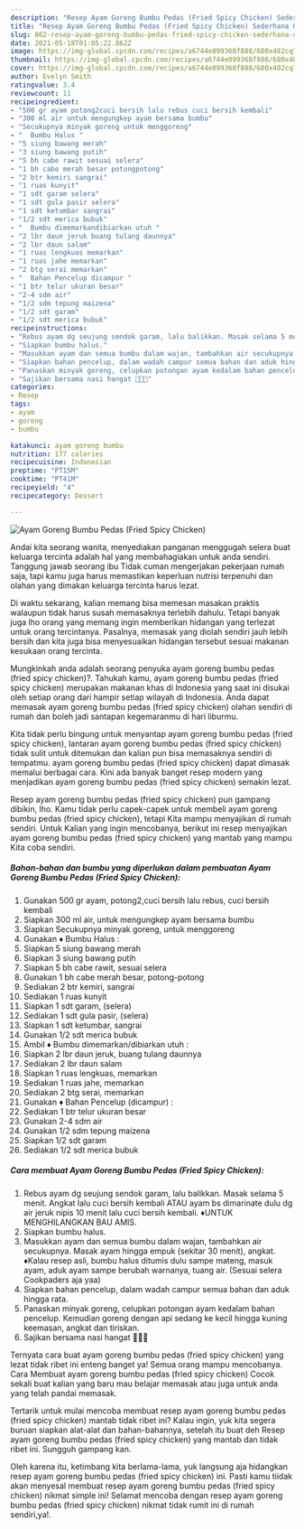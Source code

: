 ```yaml
---
description: "Resep Ayam Goreng Bumbu Pedas (Fried Spicy Chicken) Sederhana Untuk Jualan"
title: "Resep Ayam Goreng Bumbu Pedas (Fried Spicy Chicken) Sederhana Untuk Jualan"
slug: 862-resep-ayam-goreng-bumbu-pedas-fried-spicy-chicken-sederhana-untuk-jualan
date: 2021-05-18T01:05:22.862Z
image: https://img-global.cpcdn.com/recipes/a6744e099368f888/680x482cq70/ayam-goreng-bumbu-pedas-fried-spicy-chicken-foto-resep-utama.jpg
thumbnail: https://img-global.cpcdn.com/recipes/a6744e099368f888/680x482cq70/ayam-goreng-bumbu-pedas-fried-spicy-chicken-foto-resep-utama.jpg
cover: https://img-global.cpcdn.com/recipes/a6744e099368f888/680x482cq70/ayam-goreng-bumbu-pedas-fried-spicy-chicken-foto-resep-utama.jpg
author: Evelyn Smith
ratingvalue: 3.4
reviewcount: 11
recipeingredient:
- "500 gr ayam potong2cuci bersih lalu rebus cuci bersih kembali"
- "300 ml air untuk mengungkep ayam bersama bumbu"
- "Secukupnya minyak goreng untuk menggoreng"
- "  Bumbu Halus "
- "5 siung bawang merah"
- "3 siung bawang putih"
- "5 bh cabe rawit sesuai selera"
- "1 bh cabe merah besar potongpotong"
- "2 btr kemiri sangrai"
- "1 ruas kunyit"
- "1 sdt garam selera"
- "1 sdt gula pasir selera"
- "1 sdt ketumbar sangrai"
- "1/2 sdt merica bubuk"
- "  Bumbu dimemarkandibiarkan utuh "
- "2 lbr daun jeruk buang tulang daunnya"
- "2 lbr daun salam"
- "1 ruas lengkuas memarkan"
- "1 ruas jahe memarkan"
- "2 btg serai memarkan"
- "  Bahan Pencelup dicampur "
- "1 btr telur ukuran besar"
- "2-4 sdm air"
- "1/2 sdm tepung maizena"
- "1/2 sdt garam"
- "1/2 sdt merica bubuk"
recipeinstructions:
- "Rebus ayam dg seujung sendok garam, lalu balikkan. Masak selama 5 menit. Angkat lalu cuci bersih kembali ATAU ayam bs dimarinate dulu dg air jeruk nipis 10 menit lalu cuci bersih kembali. ♦UNTUK MENGHILANGKAN BAU AMIS."
- "Siapkan bumbu halus."
- "Masukkan ayam dan semua bumbu dalam wajan, tambahkan air secukupnya. Masak ayam hingga empuk (sekitar 30 menit), angkat. ♦Kalau resep asli, bumbu halus ditumis dulu sampe mateng, masuk ayam, aduk ayam sampe berubah warnanya, tuang air. (Sesuai selera Cookpaders aja yaa)"
- "Siapkan bahan pencelup, dalam wadah campur semua bahan dan aduk hingga rata."
- "Panaskan minyak goreng, celupkan potongan ayam kedalam bahan pencelup. Kemudian goreng dengan api sedang ke kecil hingga kuning keemasan, angkat dan tiriskan."
- "Sajikan bersama nasi hangat 🍚😋😋"
categories:
- Resep
tags:
- ayam
- goreng
- bumbu

katakunci: ayam goreng bumbu 
nutrition: 177 calories
recipecuisine: Indonesian
preptime: "PT15M"
cooktime: "PT41M"
recipeyield: "4"
recipecategory: Dessert

---
```



![Ayam Goreng Bumbu Pedas (Fried Spicy Chicken)](https://img-global.cpcdn.com/recipes/a6744e099368f888/680x482cq70/ayam-goreng-bumbu-pedas-fried-spicy-chicken-foto-resep-utama.jpg)

Andai kita seorang wanita, menyediakan panganan menggugah selera buat keluarga tercinta adalah hal yang membahagiakan untuk anda sendiri. Tanggung jawab seorang ibu Tidak cuman mengerjakan pekerjaan rumah saja, tapi kamu juga harus memastikan keperluan nutrisi terpenuhi dan olahan yang dimakan keluarga tercinta harus lezat.

Di waktu  sekarang, kalian memang bisa memesan masakan praktis walaupun tidak harus susah memasaknya terlebih dahulu. Tetapi banyak juga lho orang yang memang ingin memberikan hidangan yang terlezat untuk orang tercintanya. Pasalnya, memasak yang diolah sendiri jauh lebih bersih dan kita juga bisa menyesuaikan hidangan tersebut sesuai makanan kesukaan orang tercinta. 



Mungkinkah anda adalah seorang penyuka ayam goreng bumbu pedas (fried spicy chicken)?. Tahukah kamu, ayam goreng bumbu pedas (fried spicy chicken) merupakan makanan khas di Indonesia yang saat ini disukai oleh setiap orang dari hampir setiap wilayah di Indonesia. Anda dapat memasak ayam goreng bumbu pedas (fried spicy chicken) olahan sendiri di rumah dan boleh jadi santapan kegemaranmu di hari liburmu.

Kita tidak perlu bingung untuk menyantap ayam goreng bumbu pedas (fried spicy chicken), lantaran ayam goreng bumbu pedas (fried spicy chicken) tidak sulit untuk ditemukan dan kalian pun bisa memasaknya sendiri di tempatmu. ayam goreng bumbu pedas (fried spicy chicken) dapat dimasak memalui berbagai cara. Kini ada banyak banget resep modern yang menjadikan ayam goreng bumbu pedas (fried spicy chicken) semakin lezat.

Resep ayam goreng bumbu pedas (fried spicy chicken) pun gampang dibikin, lho. Kamu tidak perlu capek-capek untuk membeli ayam goreng bumbu pedas (fried spicy chicken), tetapi Kita mampu menyajikan di rumah sendiri. Untuk Kalian yang ingin mencobanya, berikut ini resep menyajikan ayam goreng bumbu pedas (fried spicy chicken) yang mantab yang mampu Kita coba sendiri.

<!--inarticleads1-->

##### Bahan-bahan dan bumbu yang diperlukan dalam pembuatan Ayam Goreng Bumbu Pedas (Fried Spicy Chicken):

1. Gunakan 500 gr ayam, potong2,cuci bersih lalu rebus, cuci bersih kembali
1. Siapkan 300 ml air, untuk mengungkep ayam bersama bumbu
1. Siapkan Secukupnya minyak goreng, untuk menggoreng
1. Gunakan  ♦ Bumbu Halus :
1. Siapkan 5 siung bawang merah
1. Siapkan 3 siung bawang putih
1. Siapkan 5 bh cabe rawit, sesuai selera
1. Gunakan 1 bh cabe merah besar, potong-potong
1. Sediakan 2 btr kemiri, sangrai
1. Sediakan 1 ruas kunyit
1. Siapkan 1 sdt garam, (selera)
1. Sediakan 1 sdt gula pasir, (selera)
1. Siapkan 1 sdt ketumbar, sangrai
1. Gunakan 1/2 sdt merica bubuk
1. Ambil  ♦ Bumbu dimemarkan/dibiarkan utuh :
1. Siapkan 2 lbr daun jeruk, buang tulang daunnya
1. Sediakan 2 lbr daun salam
1. Siapkan 1 ruas lengkuas, memarkan
1. Sediakan 1 ruas jahe, memarkan
1. Sediakan 2 btg serai, memarkan
1. Gunakan  ♦ Bahan Pencelup (dicampur) :
1. Sediakan 1 btr telur ukuran besar
1. Gunakan 2-4 sdm air
1. Gunakan 1/2 sdm tepung maizena
1. Siapkan 1/2 sdt garam
1. Sediakan 1/2 sdt merica bubuk




<!--inarticleads2-->

##### Cara membuat Ayam Goreng Bumbu Pedas (Fried Spicy Chicken):

1. Rebus ayam dg seujung sendok garam, lalu balikkan. Masak selama 5 menit. Angkat lalu cuci bersih kembali ATAU ayam bs dimarinate dulu dg air jeruk nipis 10 menit lalu cuci bersih kembali. ♦UNTUK MENGHILANGKAN BAU AMIS.
1. Siapkan bumbu halus.
1. Masukkan ayam dan semua bumbu dalam wajan, tambahkan air secukupnya. Masak ayam hingga empuk (sekitar 30 menit), angkat. ♦Kalau resep asli, bumbu halus ditumis dulu sampe mateng, masuk ayam, aduk ayam sampe berubah warnanya, tuang air. (Sesuai selera Cookpaders aja yaa)
1. Siapkan bahan pencelup, dalam wadah campur semua bahan dan aduk hingga rata.
1. Panaskan minyak goreng, celupkan potongan ayam kedalam bahan pencelup. Kemudian goreng dengan api sedang ke kecil hingga kuning keemasan, angkat dan tiriskan.
1. Sajikan bersama nasi hangat 🍚😋😋




Ternyata cara buat ayam goreng bumbu pedas (fried spicy chicken) yang lezat tidak ribet ini enteng banget ya! Semua orang mampu mencobanya. Cara Membuat ayam goreng bumbu pedas (fried spicy chicken) Cocok sekali buat kalian yang baru mau belajar memasak atau juga untuk anda yang telah pandai memasak.

Tertarik untuk mulai mencoba membuat resep ayam goreng bumbu pedas (fried spicy chicken) mantab tidak ribet ini? Kalau ingin, yuk kita segera buruan siapkan alat-alat dan bahan-bahannya, setelah itu buat deh Resep ayam goreng bumbu pedas (fried spicy chicken) yang mantab dan tidak ribet ini. Sungguh gampang kan. 

Oleh karena itu, ketimbang kita berlama-lama, yuk langsung aja hidangkan resep ayam goreng bumbu pedas (fried spicy chicken) ini. Pasti kamu tiidak akan menyesal membuat resep ayam goreng bumbu pedas (fried spicy chicken) nikmat simple ini! Selamat mencoba dengan resep ayam goreng bumbu pedas (fried spicy chicken) nikmat tidak rumit ini di rumah sendiri,ya!.

